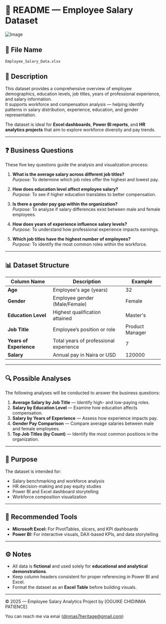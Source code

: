 # 📘 README — Employee Salary Dataset

![Image](https://github.com/user-attachments/assets/3689563b-6379-4ba7-87ea-6e670fb07ad0)
## 📂 File Name
`Employee_Salary_Data.xlsx`


## 📄 Description
This dataset provides a comprehensive overview of employee demographics, education levels, job titles, years of professional experience, and salary information.  
It supports workforce and compensation analysis — helping identify patterns in salary distribution, experience, education, and gender representation.  

The dataset is ideal for **Excel dashboards**, **Power BI reports**, and **HR analytics projects** that aim to explore workforce diversity and pay trends.

---

## ❓ Business Questions
These five key questions guide the analysis and visualization process:

1. **What is the average salary across different job titles?**  
   *Purpose:* To determine which job roles offer the highest and lowest pay.

2. **How does education level affect employee salary?**  
   *Purpose:* To see if higher education translates to better compensation.

3. **Is there a gender pay gap within the organization?**  
   *Purpose:* To analyze if salary differences exist between male and female employees.

4. **How does years of experience influence salary levels?**  
   *Purpose:* To understand how professional experience impacts earnings.

5. **Which job titles have the highest number of employees?**  
   *Purpose:* To identify the most common roles within the workforce.

---

## 📊 Dataset Structure

| Column Name           | Description                                      | Example              |
|------------------------|--------------------------------------------------|----------------------|
| **Age**                | Employee's age (years)                           | 32                   |
| **Gender**             | Employee gender (Male/Female)                    | Female               |
| **Education Level**    | Highest qualification attained                   | Master's             |
| **Job Title**          | Employee’s position or role                      | Product Manager      |
| **Years of Experience**| Total years of professional experience           | 7                    |
| **Salary**             | Annual pay in Naira or USD                       | 120000               |

---

## 🔍 Possible Analyses
The following analyses will be conducted to answer the business questions:

1. **Average Salary by Job Title** — Identify high- and low-paying roles.  
2. **Salary by Education Level** — Examine how education affects compensation.  
3. **Salary by Years of Experience** — Assess how experience impacts pay.  
4. **Gender Pay Comparison** — Compare average salaries between male and female employees.  
5. **Top Job Titles (by Count)** — Identify the most common positions in the organization.

---

## 🎯 Purpose
The dataset is intended for:
- Salary benchmarking and workforce analysis  
- HR decision-making and pay equity studies  
- Power BI and Excel dashboard storytelling  
- Workforce composition visualization  

---

## 🧭 Recommended Tools
- **Microsoft Excel:** For PivotTables, slicers, and KPI dashboards  
- **Power BI:** For interactive visuals, DAX-based KPIs, and data storytelling  

---

## ⚙️ Notes
- All data is **fictional** and used solely for **educational and analytical demonstrations**.  
- Keep column headers consistent for proper referencing in Power BI and Excel.  
- Format the dataset as an **Excel Table** before building visuals.  

---

© 2025 — Employee Salary Analytics Project by [OGUIKE CHIDINMA PATIENCE]

You can reach me via emai (dinmas7heritage@gmail.com)

